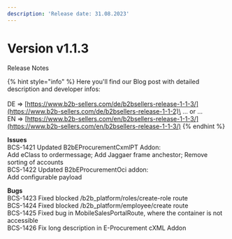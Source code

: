 ```yaml
---
description: 'Release date: 31.08.2023'
---
```


# Version v1.1.3

Release Notes

{% hint style="info" %}
Here you'll find our Blog post with detailed description and developer infos: \
\
DE => [https://www.b2b-sellers.com/de/b2bsellers-release-1-1-3/](https://www.b2b-sellers.com/de/b2bsellers-release-1-1-2)\
... or ... \
EN => [https://www.b2b-sellers.com/en/b2bsellers-release-1-1-3/](https://www.b2b-sellers.com/en/b2bsellers-release-1-1-3/)
{% endhint %}

**Issues**\
BCS-1421 Updated B2bEProcurementCxmlPT Addon: \
Add eClass to ordermessage; Add Jaggaer frame anchestor; Remove sorting of accounts \
BCS-1422 Updated B2bEProcurementOci addon: \
Add configurable payload

**Bugs**\
BCS-1423 Fixed blocked /b2b\_platform/roles/create-role route \
BCS-1424 Fixed blocked /b2b\_platform/employee/create route \
BCS-1425 Fixed bug in MobileSalesPortalRoute, where the container is not accessible \
BCS-1426 Fix long description in E-Procurement cXML Addon



